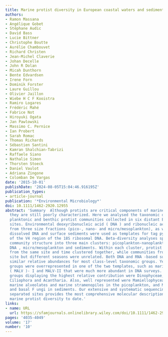 ```yaml
---
title: Marine protist diversity in European coastal waters and sediments as revealed by high‐throughput sequencing
authors:
- Ramon Massana
- Angélique Gobet
- Stéphane Audic
- David Bass
- Lucie Bittner
- Christophe Boutte
- Aurélie Chambouvet
- Richard Christen
- Jean‐Michel Claverie
- Johan Decelle
- John R Dolan
- Micah Dunthorn
- Bente Edvardsen
- Irene Forn
- Dominik Forster
- Laure Guillou
- Olivier Jaillon
- Wiebe H C F Kooistra
- Ramiro Logares
- Frédéric Mahé
- Fabrice Not
- Hiroyuki Ogata
- Jan Pawlowski
- Massimo C. Pernice
- Ian Probert
- Sarah Romac
- Thomas Richards
- Sébastien Santini
- Kamran Shalchian‐Tabrizi
- Raffaele Siano
- Nathalie Simon
- Thorsten Stoeck
- Daniel Vaulot
- Adriana Zingone
- Colomban De Vargas
date: '2015-10-01'
publishDate: '2024-08-05T15:04:46.916195Z'
publication_types:
- article-journal
publication: '*Environmental Microbiology*'
doi: 10.1111/1462-2920.12955
abstract: 'Summary  Although protists are critical components of marine ecosystems,
  they are still poorly characterized. Here we analysed the taxonomic diversity of
  planktonic and benthic protist communities collected in six distant E uropean coastal
  sites. Environmental deoxyribonucleic acid ( DNA ) and ribonucleic acid ( RNA )
  from three size fractions (pico‐, nano‐ and micro/mesoplankton), as well as from
  dissolved DNA and surface sediments were used as templates for tag pyrosequencing
  of the V4 region of the 18S ribosomal DNA. Beta‐diversity analyses split the protist
  community structure into three main clusters: picoplankton‐nanoplankton‐dissolved
  DNA , micro/mesoplankton and sediments. Within each cluster, protist communities
  from the same site and time clustered together, while communities from the same
  site but different seasons were unrelated. Both DNA and RNA ‐based surveys provided
  similar relative abundances for most class‐level taxonomic groups. Yet, particular
  groups were overrepresented in one of the two templates, such as marine alveolates
  ( MALV )‐ I and MALV‐II that were much more abundant in DNA surveys. Overall, the
  groups displaying the highest relative contribution were Dinophyceae, Diatomea,
  Ciliophora and Acantharia. Also, well represented were Mamiellophyceae, Cryptomonadales,
  marine alveolates and marine stramenopiles in the picoplankton, and Monadofilosa
  and basal F ungi in sediments. Our extensive and systematic sequencing of geographically
  separated sites provides the most comprehensive molecular description of coastal
  marine protist diversity to date.'
links:
- name: URL
  url: https://sfamjournals.onlinelibrary.wiley.com/doi/10.1111/1462-2920.12955
pages: '4035-4049'
volume: '17'
number: '10'
---
```

